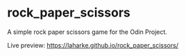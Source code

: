# rock_paper_scissors
A simple rock paper scissors game for the Odin Project.

Live preview: https://laharke.github.io/rock_paper_scissors/
